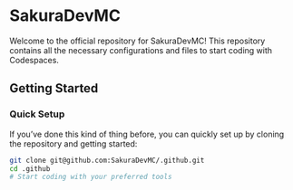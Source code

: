 # SakuraDevMC

Welcome to the official repository for SakuraDevMC! This repository contains all the necessary configurations and files to start coding with Codespaces.

## Getting Started

### Quick Setup

If you’ve done this kind of thing before, you can quickly set up by cloning the repository and getting started:

```bash
git clone git@github.com:SakuraDevMC/.github.git
cd .github
# Start coding with your preferred tools
